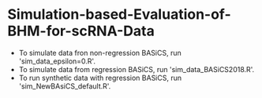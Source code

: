 # Simulation-based-Evaluation-of-BHM-for-scRNA-Data
* To simulate data fron non-regression BASiCS, run 'sim_data_epsilon=0.R'.
* To simulate data from regression BASiCS, run 'sim_data_BASiCS2018.R'.
* To run synthetic data with regression BASiCS, run 'sim_NewBAsiCS_default.R'.
